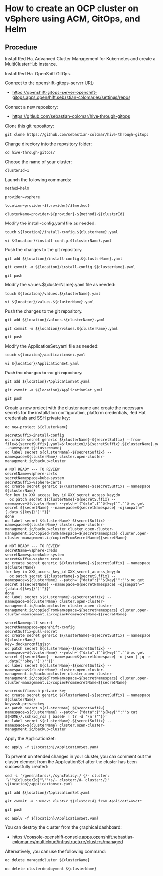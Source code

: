 # How to create an OCP cluster on vSphere using ACM, GitOps, and Helm

## Procedure

Install Red Hat Advanced Cluster Management for Kubernetes and create a MultiClusterHub instance.

Install Red Hat OpenShift GitOps.

Connect to the openshift-gitops-server URL:
- https://openshift-gitops-server-openshift-gitops.apps.openshift.sebastian-colomar.es/settings/repos

Connect a new repository:
- https://github.com/sebastian-colomar/hive-through-gitops

Clone this git repository:
```
git clone https://github.com/sebastian-colomar/hive-through-gitops
```
Change directory into the repository folder:
```
cd hive-through-gitops/
```
Choose the name of your cluster:
```
clusterId=1
```
Launch the following commands:
```
method=helm

provider=vsphere

location=provider-${provider}/${method}

clusterName=provider-${provider}-${method}-${clusterId}
```
Modify the install-config.yaml file as needed:
```
touch ${location}/install-config.${clusterName}.yaml

vi ${location}/install-config.${clusterName}.yaml
```
Push the changes to the git repository:
```
git add ${location}/install-config.${clusterName}.yaml

git commit -m ${location}/install-config.${clusterName}.yaml

git push
```
Modify the values.${clusterName}.yaml file as needed:
```
touch ${location}/values.${clusterName}.yaml

vi ${location}/values.${clusterName}.yaml
```
Push the changes to the git repository:
```
git add ${location}/values.${clusterName}.yaml

git commit -m ${location}/values.${clusterName}.yaml

git push
```
Modify the ApplicationSet.yaml file as needed:
```
touch ${location}/ApplicationSet.yaml

vi ${location}/ApplicationSet.yaml
```
Push the changes to the git repository:
```
git add ${location}/ApplicationSet.yaml

git commit -m ${location}/ApplicationSet.yaml

git push
```
Create a new project with the cluster name and create the necessary secrets for the installation configuration, platform credentials, Red Hat credentials and SSH private key:
```
oc new-project ${clusterName}

secretSuffix=install-config
oc create secret generic ${clusterName}-${secretSuffix} --from-file=${secretSuffix}.yaml=${location}/${secretSuffix}.${clusterName}.yaml --namespace ${clusterName}
oc label secret ${clusterName}-${secretSuffix} --namespace=${clusterName} cluster.open-cluster-management.io/backup=cluster

# NOT READY --- TO REVIEW
secretName=vsphere-certs
secretNamespace=kube-system
secretSuffix=vsphere-certs
oc create secret generic ${clusterName}-${secretSuffix} --namespace ${clusterName}
for key in XXX_access_key_id XXX_secret_access_key;do
  oc patch secret ${clusterName}-${secretSuffix} --namespace=${clusterName} --patch='{"data":{"'${key}'":"'$(oc get secret ${secretName} --namespace=${secretNamespace} -ojsonpath="{.data.${key}}")'"}}'
done
oc label secret ${clusterName}-${secretSuffix} --namespace=${clusterName} cluster.open-cluster-management.io/backup=cluster cluster.open-cluster-management.io/copiedFromNamespace=${secretNamespace} cluster.open-cluster-management.io/copiedFromSecretName=${secretName}

# NOT READY --- TO REVIEW
secretName=vsphere-creds
secretNamespace=kube-system
secretSuffix=vsphere-creds
oc create secret generic ${clusterName}-${secretSuffix} --namespace ${clusterName}
for key in XXX_access_key_id XXX_secret_access_key;do
  oc patch secret ${clusterName}-${secretSuffix} --namespace=${clusterName} --patch='{"data":{"'${key}'":"'$(oc get secret ${secretName} --namespace=${secretNamespace} -ojsonpath="{.data.${key}}")'"}}'
done
oc label secret ${clusterName}-${secretSuffix} --namespace=${clusterName} cluster.open-cluster-management.io/backup=cluster cluster.open-cluster-management.io/copiedFromNamespace=${secretNamespace} cluster.open-cluster-management.io/copiedFromSecretName=${secretName}

secretName=pull-secret
secretNamespace=openshift-config
secretSuffix=pull-secret
oc create secret generic ${clusterName}-${secretSuffix} --namespace ${clusterName}
key=.dockerconfigjson
oc patch secret ${clusterName}-${secretSuffix} --namespace=${clusterName} --patch='{"data":{"'${key}'":"'$(oc get secret ${secretName} --namespace=${secretNamespace} -o json | jq -r '.data["'$key'"]')'"}}'
oc label secret ${clusterName}-${secretSuffix} --namespace=${clusterName} cluster.open-cluster-management.io/backup=cluster cluster.open-cluster-management.io/copiedFromNamespace=${secretNamespace} cluster.open-cluster-management.io/copiedFromSecretName=${secretName}

secretSuffix=ssh-private-key
oc create secret generic ${clusterName}-${secretSuffix} --namespace ${clusterName}
key=ssh-privatekey
oc patch secret ${clusterName}-${secretSuffix} --namespace=${clusterName} --patch='{"data":{"'${key}'":"'$(cat ${HOME}/.ssh/id_rsa | base64 | tr -d '\n')'"}}'
oc label secret ${clusterName}-${secretSuffix} --namespace=${clusterName} cluster.open-cluster-management.io/backup=cluster
```
Apply the ApplicationSet:
```
oc apply -f ${location}/ApplicationSet.yaml
```
To prevent unintended changes in your cluster, you can comment out the cluster element from the ApplicationSet after the cluster has been successfully created:
```
sed -i '/generators:/,/syncPolicy:/ {/- cluster: '\'"${clusterId}"\''/s/- cluster:/#- cluster:/}' ${location}/ApplicationSet.yaml

git add ${location}/ApplicationSet.yaml

git commit -m "Remove cluster ${clusterId} from ApplicationSet"

git push

oc apply -f ${location}/ApplicationSet.yaml
```
You can destroy the cluster from the graphical dashboard:
- https://console-openshift-console.apps.openshift.sebastian-colomar.es/multicloud/infrastructure/clusters/managed

Alternatively, you can use the following command:
```
oc delete managedcluster ${clusterName}

oc delete clusterdeployment ${clusterName}
```
